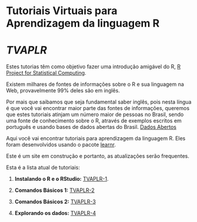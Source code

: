 # Tutoriais Virtuais para Aprendizagem da linguagem R


# _TVAPLR_  

Estes tutorias têm como objetivo fazer uma introdução amigável do R, [R Project for Statistical Computing](https://www.r-project.org/). 

Existem milhares de fontes de informações sobre o R e sua linguagem na Web, provavelmente 99% deles são em inglês. 

Por mais que saibamos que seja fundamental saber inglês, pois nesta língua é que você vai encontrar maior parte das fontes de informações, queremos que estes tutoriais atinjam um número maior de pessoas no Brasil, sendo uma fonte de conhecimento sobre o R, através de exemplos escritos em português e usando bases de dados abertas do Brasil. [Dados Abertos](https://dados.gov.br/)    

Aqui você vai encontrar tutoriais para aprendizagem da linguagem R. Eles foram desenvolvidos usando o pacote [learnr](https://rstudio.github.io/learnr/).

Este é um site em construção e portanto, as atualizações serão frequentes.

Esta é a lista atual de tutoriais:

1. **Instalando o R e o RStudio:** [TVAPLR-1](https://tvalr.shinyapps.io/tvalr_01/).

2. **Comandos Básicos 1:** [TVAPLR-2](https://tvalr.shinyapps.io/tvalr_02/)

3. **Comandos Básicos 2:**  [TVAPLR-3](https://tvalr.shinyapps.io/tvalr_03/)

4. **Explorando os dados:** [TVAPLR-4](https://tvalr.shinyapps.io/tvalr_04/)

